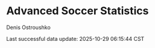 # Advanced Soccer Statistics
Denis Ostroushko

<!-- gfm -->

Last successful data update: 2025-10-29 06:15:44 CST
